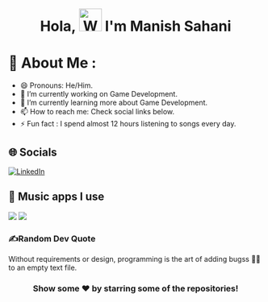 

<h1 align="center"> Hola, <img src="https://raw.githubusercontent.com/nixin72/nixin72/master/wave.gif" 
         alt="Waving hand animated gif"
         height="45"
         width="45" /> I'm Manish Sahani</h1>


# 💫 About Me :
- 😄 Pronouns: He/Him.
- 🔭 I’m currently working on Game Development.
- 🌱 I’m currently learning more about Game Development.
- 📫 How to reach me: Check social links below.
- ⚡ Fun fact : I spend almost 12 hours listening to songs every day.

## 🌐 Socials
[![LinkedIn](https://img.shields.io/badge/LinkedIn-0077B5?style=for-the-badge&logo=linkedin&logoColor=white)](https://www.linkedin.com/in/manish-sahani-4ab37b21b) 


## 🎵 Music apps I use
<img src="https://img.shields.io/badge/Spotify-1ED760?&style=for-the-badge&logo=spotify&logoColor=white"/> <img src="https://img.shields.io/badge/YouTube_Music-FF0000?style=for-the-badge&logo=youtube-music&logoColor=white"/>

### ✍️Random Dev Quote
Without requirements or design, programming is the art of adding bugss 🐞🐞 to an empty text file.

<div align="center">

### Show some ❤️ by starring some of the repositories!

</div>

